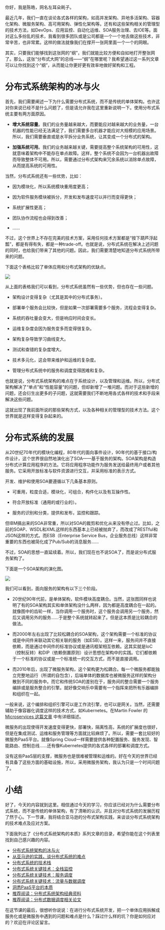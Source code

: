 你好，我是陈皓，网名左耳朵耗子。

最近几年，我们一直在谈论各式各样的架构，如高并发架构、异地多活架构、容器化架构、微服务架构、高可用架构、弹性化架构等。还有和这些架构相关的管理型的技术方法，如DevOps、应用监控、自动化运维、SOA服务治理、去IOE等。面对这么多纷乱的技术，我看到很多团队或是公司都是一个一个地去做这些技术，非常辛苦，也非常累。这样的做法就像我们在撑开一张网里面一个一个的网眼。

其实，只要我们能够找到这张网的“纲”，我们就能比较方便和自如地打开整张网了。那么，这张“分布式大网”的总线——“纲”在哪里呢？我希望通过这一系列文章可以让你找到这个“纲”，从而能让你更好更有效率地做好架构和工程。

# 分布式系统架构的冰与火

首先，我们需要阐述一下为什么需要分布式系统，而不是传统的单体架构。也许这对你来说已经不是什么问题了，但是请允许我在这里重新说明一下。使用分布式系统主要有两方面原因。

- **增大系统容量**。我们的业务量越来越大，而要能应对越来越大的业务量，一台机器的性能已经无法满足了，我们需要多台机器才能应对大规模的应用场景。所以，我们需要垂直或是水平拆分业务系统，让其变成一个分布式的架构。

- **加强系统可用**。我们的业务越来越关键，需要提高整个系统架构的可用性，这就意味着架构中不能存在单点故障。这样，整个系统不会因为一台机器出故障而导致整体不可用。所以，需要通过分布式架构来冗余系统以消除单点故障，从而提高系统的可用性。


当然，分布式系统还有一些优势，比如：

- 因为模块化，所以系统模块重用度更高；

- 因为软件服务模块被拆分，开发和发布速度可以并行而变得更快；

- 系统扩展性更高；

- 团队协作流程也会得到改善；

- ……


不过，这个世界上不存在完美的技术方案，采用任何技术方案都是“按下葫芦浮起瓢”，都是有得有失，都是一种trade-off。也就是说，分布式系统在解决上述问题的同时，也给我们带来了其他的问题。因此，我们需要清楚地知道分布式系统所带来的问题。

下面这个表格比较了单体应用和分布式架构的优缺点。

![](https://static001.geekbang.org/resource/image/8f/91/8fecccec610626a3e348318b1fd17791.png?wh=1084*724)

从上面的表格我们可以看到，分布式系统虽然有一些优势，但也存在一些问题。

- 架构设计变得复杂（尤其是其中的分布式事务）。

- 部署单个服务会比较快，但是如果一次部署需要多个服务，流程会变得复杂。

- 系统的吞吐量会变大，但是响应时间会变长。

- 运维复杂度会因为服务变多而变得很复杂。

- 架构复杂导致学习曲线变大。

- 测试和查错的复杂度增大。

- 技术多元化，这会带来维护和运维的复杂度。

- 管理分布式系统中的服务和调度变得困难和复杂。


也就是说，分布式系统架构的难点在于系统设计，以及管理和运维。所以，分布式架构解决了“单点”和“性能容量”的问题，但却新增了一堆问题。而对于这些新增的问题，还会衍生出更多的子问题，这就需要我们不断地用各式各样的技术和手段来解决这些问题。

这就出现了我前面所说的那些架构方式，以及各种相关的管理型的技术方法。这个世界就是这样变得复杂起来的。

# 分布式系统的发展

从20世纪70年代的模块化编程，80年代的面向事件设计，90年代的基于接口/构件设计，这个世界很自然地演化出了SOA——基于服务的架构。SOA架构是构造分布式计算应用程序的方法。它将应用程序功能作为服务发送给最终用户或者其他服务。它采用开放标准与软件资源进行交互，并采用标准的表示方式。

开发、维护和使用SOA要遵循以下几条基本原则。

- 可重用，粒度合适，模块化，可组合，构件化以及有互操作性。

- 符合开放标准（通用的或行业的）。

- 服务的识别和分类，提供和发布，监控和跟踪。


但IBM搞出来的SOA非常重，所以对SOA的裁剪和优化从来没有停止过。比如，之前的SOAP、WSDL和XML这样的东西基本上已经被抛弃了，而改成了RESTful和JSON这样的方式。而ESB（Enterprise Service Bus，企业服务总线）这样非常重要的东西也被简化成了Pub/Sub的消息服务……

不过，SOA的思想一直延续着。所以，我们现在也不说SOA了，而是说分布式服务架构了。

下面是一个SOA架构的演化图。

![](https://static001.geekbang.org/resource/image/54/42/542f449c5aeffd20a6d66b32c1736f42.png?wh=865*375)

我们可以看到，面向服务的架构有以下三个阶段。

- 20世纪90年代前，是单体架构，软件模块高度耦合。当然，这张图同样也说明了有的SOA架构其实和单体架构没什么两样，因为都是高度耦合在一起的。就像图中的齿轮一样，当你调用一个服务时，这个服务会调用另一个服务，然后又调用另外的服务……于是整个系统就转起来了。但是这本质是比较耦合的做法。

- 而2000年左右出现了比较松耦合的SOA架构，这个架构需要一个标准的协议或是中间件来联动其它相关联的服务（如ESB）。这样一来，服务间并不直接依赖，而是通过中间件的标准协议或是通讯框架相互依赖。这其实就是IoC（控制反转）和DIP（依赖倒置原则）设计思想在架构中的实践。它们都依赖于一个标准的协议或是一个标准统一的交互方式，而不是直接调用。

- 而2010年后，出现了微服务架构，这个架构更为松耦合。每一个微服务都能独立完整地运行（所谓的自包含），后端单体的数据库也被微服务这样的架构分散到不同的服务中。而它和传统SOA的差别在于，服务间的整合需要一个服务编排或是服务整合的引擎。就好像交响乐中需要有一个指挥来把所有乐器编排和组织在一起。


一般来说，这个编排和组织引擎可以是工作流引擎，也可以是网关。当然，还需要辅助于像容器化调度这样的技术方式，如Kubernetes。在Martin Fowler 的 [Microservices 这篇文章](https://martinfowler.com/articles/microservices.html) 中有详细描述。

微服务的出现使得开发速度变得更快，部署快，隔离性高，系统的扩展度也很好，但是在集成测试、运维和服务管理等方面就比较麻烦了。所以，需要一套比较好的微服务PaaS平台。就像Spring Cloud一样需要提供各种配置服务、服务发现、智能路由、控制总线……还有像Kubernetes提供的各式各样的部署和调度方式。

没有这些PaaS层的支撑，微服务也是很难被管理和运维的。好在今天的世界已经有具备了这些方面的基础设施，所以，采用微服务架构，我认为只是一个时间问题了。

# 小结

好了，今天的内容就到这里。相信通过今天的学习，你应该已经对为什么需要分布式系统，而不是传统的单体架构，有了清晰的认识。并且对分布式系统的发展历程了然于心。下一节课，我将结合亚马逊的分布式架构实践，来谈谈分布式系统架构的技术难点及应对方案。

下面我列出了《分布式系统架构的本质》系列文章的目录，希望你能在这个列表里找到自己感兴趣的内容。

- [分布式系统架构的冰与火](https://time.geekbang.org/column/article/1411)
- [从亚马逊的实践，谈分布式系统的难点](https://time.geekbang.org/column/article/1505)
- [分布式系统的技术栈](https://time.geekbang.org/column/article/1512)
- [分布式系统关键技术：全栈监控](https://time.geekbang.org/column/article/1513)
- [分布式系统关键技术：服务调度](https://time.geekbang.org/column/article/1604)
- [分布式系统关键技术：流量与数据调度](https://time.geekbang.org/column/article/1609)
- [洞悉PaaS平台的本质](https://time.geekbang.org/column/article/1610)
- [推荐阅读：分布式系统架构经典资料](https://time.geekbang.org/column/article/2080)
- [推荐阅读：分布式数据调度相关论文](https://time.geekbang.org/column/article/2421)

在这节课的最后，很想听你说说：在进行分布式系统开发，把一个单体应用拆解成服务化或是微服务中遇到的问题和难点是什么？踩过什么样的坑？你是如何应对的？欢迎在评论区留言。